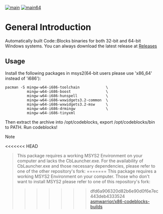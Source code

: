 [![main](https://github.com/MichaelAgarkov/x86-codeblocks-builds/actions/workflows/main.yml/badge.svg)](https://github.com/MichaelAgarkov/x86-codeblocks-builds/actions/workflows/main.yml)
[![main64](https://github.com/MichaelAgarkov/x86-codeblocks-builds/actions/workflows/main64.yml/badge.svg)](https://github.com/MichaelAgarkov/x86-codeblocks-builds/actions/workflows/main64.yml)

# General Introduction
Automatically built Code::Blocks binaries for both 32-bit and 64-bit Windows systems. You can always download the latest release at [Releases](https://github.com/MichaelAgarkov/x86-codeblocks-builds/releases)
## Usage
Install the following packages in msys2(64-bit users please use 'x86_64' instead of 'i686'):
````
pacman -S mingw-w64-i686-toolchain            \
          mingw-w64-i686-boost                \
          mingw-w64-i686-hunspell             \
          mingw-w64-i686-wxwidgets3.2-common  \
          mingw-w64-i686-wxwidgets3.2-msw     \
          mingw-w64-i686-drmingw              \
          mingw-w64-i686-tinyxml
````

Then extract the archive into /opt/codeblocks, export /opt/codeblocks/bin to PATH.
Run codeblocks!

> [!NOTE]
<<<<<<< HEAD
> This package requires a working MSYS2 Environment on your computer and lacks the CbLauncher.exe.
> For the availability of CbLauncher.exe and those necessary dependencies, please refer to one of the other repository's fork:
=======
> This package requires a working MSYS2 Environment on your computer.
> Those who don't want to install MSYS2 please refer to one of this repository's fork:
>>>>>>> dfd6a906320d82b6e90d0f6e7ec443deb4333524
> [asmwarrior/x86-codeblocks-builds](https://github.com/asmwarrior/x86-codeblocks-builds)
